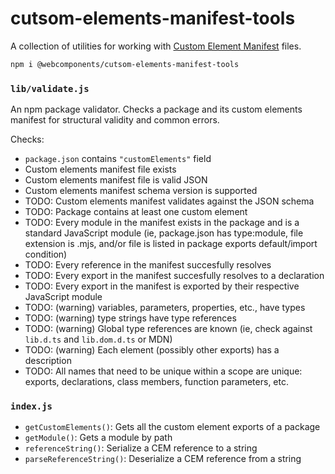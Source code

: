 # cutsom-elements-manifest-tools

A collection of utilities for working with [Custom Element Manifest](https://github.com/webcomponents/custom-elements-manifest) files.

```bash
npm i @webcomponents/cutsom-elements-manifest-tools
```

### `lib/validate.js`

An npm package validator. Checks a package and its custom elements manifest for structural validity and common errors.

Checks:
 - `package.json` contains `"customElements"` field
 - Custom elements manifest file exists
 - Custom elements manifest file is valid JSON
 - Custom elements manifest schema version is supported
 - TODO: Custom elements manifest validates against the JSON schema
 - TODO: Package contains at least one custom element
 - TODO: Every module in the manifest exists in the package and is a standard JavaScript module (ie, package.json has type:module, file extension is .mjs, and/or file is listed in package exports default/import condition)
 - TODO: Every reference in the manifest succesfully resolves
 - TODO: Every export in the manifest succesfully resolves to a declaration
 - TODO: Every export in the manifest is exported by their respective JavaScript module
 - TODO: (warning) variables, parameters, properties, etc., have types
 - TODO: (warning) type strings have type references
 - TODO: (warning) Global type references are known (ie, check against `lib.d.ts` and `lib.dom.d.ts` or MDN)
 - TODO: (warning) Each element (possibly other exports) has a description
 - TODO: All names that need to be unique within a scope are unique: exports, declarations, class members, function parameters, etc.

### `index.js`

 - `getCustomElements()`: Gets all the custom element exports of a package
 - `getModule()`: Gets a module by path
 - `referenceString()`: Serialize a CEM reference to a string
 - `parseReferenceString()`: Deserialize a CEM reference from a string
